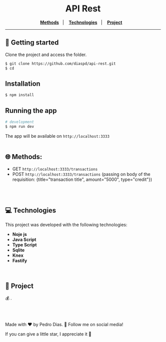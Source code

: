 <h1 align="center">
  API Rest
</h1>

<p align="center">
  <a href="#-Methods"><b>Methods</b></a>&nbsp;&nbsp;&nbsp;|&nbsp;&nbsp;&nbsp;
  <a href="#-Technologies"><b>Technologies</b></a>&nbsp;&nbsp;&nbsp;|&nbsp;&nbsp;&nbsp;
  <a href="#-Project"><b>Project</b></a>&nbsp;&nbsp;&nbsp;
</p>

---

## 🚀 Getting started

Clone the project and access the folder.

```bash
$ git clone https://github.com/diaspd/api-rest.git
$ cd 
```

## Installation

```bash
$ npm install
```

## Running the app

```bash
# development
$ npm run dev
```

The app will be available on `http://localhost:3333` <br></br>

## 🌐 Methods:
- GET `http://localhost:3333/transactions`
- POST `http://localhost:3333/transactions` (passing on body of the requisition: {title="transaction title", amount="5000", type="credit"})


<br></br>

## 💻 Technologies

This project was developed with the following technologies:
<b>
- Noje js
- Java Script
- Type Script
- Sqlite
- Knex
- Fastify
</b>

</br>

## 📄 Project
💰 .

<br></br>

Made with ♥ by Pedro Dias. 👋 Follow me on social media! </br>

If you can give a little star, I appreciate it 🤩
